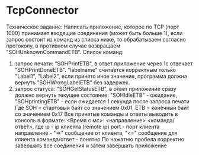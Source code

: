 # TcpConnector
Техническое задание:
Написать приложение, которое по TCP (порт 1000) принимает входящие соединения (может быть больше 1), 
если запрос состоит из команд из списка ниже, то обрабатываем согласно протоколу, в противном случае возвращаем  
"SOHUnknownCommandETB".
Список команд:
1) запрос печати: "SOHPrint<labelname>ETB", в ответ приложение через 1с отвечает "SOHPrintDoneETB". "labelname" 
считается корректным только "Label1", "Label2", если принято иное значение, программа должна вернуть "SOHWrongLabelETB" 
без задержек.
2) запрос статуса: "SOHGetStatusETB", в ответ приложение сразу должно вернуть текущее состояние: 
"SOHIdleETB" - ожидание, "SOHprintingETB" - если ожидается 1 секунда после запроса печати
Где SOH = стартовый байт со значением 0х01, ETB = конечный байт со значением 0х17
Все принятые команды и ответы выводить в консоль в формате: 
<Время с мс><ip>:<port> <направление> <команда/ответ>,
где
  ip - ip клиента (remote ip)
  port - порт клиента
  направление - "=>" сообщение от клиента, "<=" сообщение для клиента
  команда/ответ - понятно
По нажатию пробела корректно завершать все соединения и затем завершать приложение
